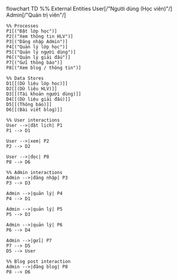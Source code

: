 flowchart TD
    %% External Entities
    User[/"Người dùng (Học viên)"/]
    Admin[/"Quản trị viên"/]

    %% Processes
    P1[("Đặt lớp học")]
    P2[("Xem thông tin HLV")]
    P3[("Đăng nhập Admin")]
    P4[("Quản lý lớp học")]
    P5[("Quản lý người dùng")]
    P6[("Quản lý giải đấu")]
    P7[("Gửi thông báo")]
    P8[("Xem blog / thông tin")]

    %% Data Stores
    D1[[(Dữ liệu lớp học)]]
    D2[[(Dữ liệu HLV)]]
    D3[[(Tài khoản người dùng)]]
    D4[[(Dữ liệu giải đấu)]]
    D5[[(Thông báo)]]
    D6[[(Bài viết blog)]]

    %% User interactions
    User -->|đặt lịch| P1
    P1 --> D1

    User -->|xem| P2
    P2 --> D2

    User -->|đọc| P8
    P8 --> D6

    %% Admin interactions
    Admin -->|đăng nhập| P3
    P3 --> D3

    Admin -->|quản lý| P4
    P4 --> D1

    Admin -->|quản lý| P5
    P5 --> D3

    Admin -->|quản lý| P6
    P6 --> D4

    Admin -->|gửi| P7
    P7 --> D5
    D5 --> User

    %% Blog post interaction
    Admin -->|đăng blog| P8
    P8 --> D6
